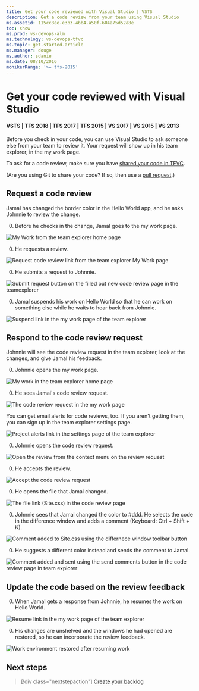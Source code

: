 ```yaml
---
title: Get your code reviewed with Visual Studio | VSTS
description: Get a code review from your team using Visual Studio
ms.assetid: 115cc8ee-e3b3-4bb4-a50f-604a75d52a8e
toc: show
ms.prod: vs-devops-alm
ms.technology: vs-devops-tfvc
ms.topic: get-started-article
ms.manager: douge
ms.author: sdanie
ms.date: 08/10/2016
monikerRange: '>= tfs-2015'
---
```



# Get your code reviewed with Visual Studio

#### VSTS | TFS 2018 | TFS 2017 | TFS 2015 | VS 2017 | VS 2015 | VS 2013

Before you check in your code, you can use Visual Studio to ask someone else from your team to review it. Your request will show up in his team explorer, in the my work page.

To ask for a code review, make sure you have [shared your code in TFVC](share-your-code-in-tfvc-vs.md).

(Are you using Git to share your code? If so, then use a [pull request](../git/pull-requests.md).)

## Request a code review

Jamal has changed the border color in the Hello World app, and he asks Johnnie to review the change.

0. Before he checks in the change, Jamal goes to the my work page.

 ![My Work from the team explorer home page](_img/get-code-reviewed-vs/IC682169.png) 

0. He requests a review.

 ![Request code review link from the team explorer My Work page](_img/get-code-reviewed-vs/IC682170.png)

0. He submits a request to Johnnie.

 ![Submit request button on the filled out new code review page in the teamexplorer](_img/get-code-reviewed-vs/IC682171.png)

0. Jamal suspends his work on Hello World so that he can work on something else while he waits to hear back from Johnnie.

 ![Suspend link in the my work page of the team explorer](_img/get-code-reviewed-vs/IC682757.png)

## Respond to the code review request

Johnnie will see the code review request in the team explorer, look at the changes, and give Jamal his feedback.

0. Johnnie opens the my work page.

 ![My work in the team explorer home page](_img/get-code-reviewed-vs/IC682758.png)

0. He sees Jamal's code review request.

 ![The code review request in the my work page](_img/get-code-reviewed-vs/IC683034.png)

 You can get email alerts for code reviews, too. 
If you aren't getting them, you can sign up in the team explorer settings page.

 ![Project alerts link in the settings page of the team explorer](_img/get-code-reviewed-vs/IC682760.png)

0. Johnnie opens the code review request.

 ![Open the review from the context menu on the review request](_img/get-code-reviewed-vs/IC683035.png)

0. He accepts the review.

 ![Accept the code review request](_img/get-code-reviewed-vs/IC683036.png)

0. He opens the file that Jamal changed.

 ![The file link (Site.css) in the code review page](_img/get-code-reviewed-vs/IC683037.png)

0. Johnnie sees that Jamal changed the color to #ddd. He selects the code in the difference window and adds a comment (Keyboard: Ctrl + Shift + K).

 ![Comment added to Site.css using the differnece window toolbar button](_img/get-code-reviewed-vs/IC682763.png)

0. He suggests a different color instead and sends the comment to Jamal.

 ![Comment added and sent using the send comments button in the code review page in team explorer](_img/get-code-reviewed-vs/IC682764.png)

## Update the code based on the review feedback

0. When Jamal gets a response from Johnnie, he resumes the work on Hello World.

 ![Resume link in the my work page of the team explorer](_img/get-code-reviewed-vs/IC683038.png)

0. His changes are unshelved and the windows he had opened are restored, so he can incorporate the review feedback.

 ![Work environment restored after resuming work](_img/get-code-reviewed-vs/IC683039.png)

## Next steps

> [!div class="nextstepaction"]
> [Create your backlog](../work/backlogs/create-your-backlog.md)
